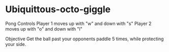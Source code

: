 # Ubiquittous-octo-giggle
Pong
Controls
Player 1 moves up with "w" and down with "s"
Player 2 moves up with "o" and down with "l"

Objective
Get the ball past your opponents paddle 5 times, while protecting your side.
